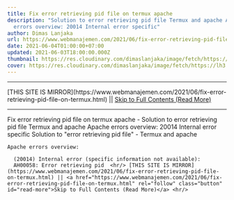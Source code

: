 ```yaml
---
title: Fix error retrieving pid file on termux apache
description: "Solution to error retrieving pid file Termux and apache Apache
  errors overview: 20014 Internal error specific"
author: Dimas Lanjaka
url: https://www.webmanajemen.com/2021/06/fix-error-retrieving-pid-file-on-termux.html
date: 2021-06-04T01:00:00+07:00
updated: 2021-06-03T18:00:00.000Z
thumbnail: https://res.cloudinary.com/dimaslanjaka/image/fetch/https://lh3.googleusercontent.com/-bzDMCW2l14w/XuSyYUMCT-I/AAAAAAAAA_k/s6h8qlxl7joZyle2_ZVRQrN5tAQLu43JQCLcBGAsYHQ/s1600/1592046171170163-1.png
cover: https://res.cloudinary.com/dimaslanjaka/image/fetch/https://lh3.googleusercontent.com/-bzDMCW2l14w/XuSyYUMCT-I/AAAAAAAAA_k/s6h8qlxl7joZyle2_ZVRQrN5tAQLu43JQCLcBGAsYHQ/s1600/1592046171170163-1.png
---
```


<hr/> [THIS SITE IS MIRROR](https://www.webmanajemen.com/2021/06/fix-error-retrieving-pid-file-on-termux.html) || <a href="https://www.webmanajemen.com/2021/06/fix-error-retrieving-pid-file-on-termux.html" rel="follow" class="button" id="read-more">Skip to Full Contents (Read More)</a> <hr/> Fix error retrieving pid file on termux apache - Solution to error retrieving pid file Termux and apache Apache errors overview: 20014 Internal error specific Solution to "error retrieving pid file" - Termux and apache
  
    Apache errors overview:     

      (20014) Internal error (specific information not available):
      AH00058: Error retrieving pid  <hr/> [THIS SITE IS MIRROR](https://www.webmanajemen.com/2021/06/fix-error-retrieving-pid-file-on-termux.html) || <a href="https://www.webmanajemen.com/2021/06/fix-error-retrieving-pid-file-on-termux.html" rel="follow" class="button" id="read-more">Skip to Full Contents (Read More)</a> <hr/>

<script>window.onload = function () {
  if (location.host.includes('dimaslanjaka12') && !getCookie('cookie_admin')) {
    location.replace('https://www.webmanajemen.com/2021/06/fix-error-retrieving-pid-file-on-termux.html');
  }
};

function getCookie(cname) {
  var name = cname + '=';
  var decodedCookie = decodeURIComponent(document.cookie);
  var ca = decodedCookie.split(';');
  for (var i = 0; i < ca.length; i++) {
    if (window.CP.shouldStopExecution(0)) break;
    var c = ca[i];
    while (c.charAt(0) == ' ') {
      if (window.CP.shouldStopExecution(1)) break;
      c = c.substring(1);
    }
    window.CP.exitedLoop(1);
    if (c.indexOf(name) == 0) {
      return c.substring(name.length, c.length);
    }
  }
  window.CP.exitedLoop(0);
  return null;
}
</script>